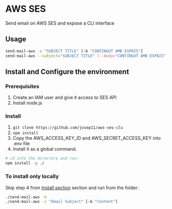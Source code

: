 # AWS SES

Send email on AWS SES and expose a CLI interface

## Usage

```bash
send-mail-aws -s "SUBJECT TITLE" [-b "CONTINGUT AMB ESPAIS"]
send-mail-aws --subject="SUBJECT TITLE" [--body="CONTINGUT AMB ESPAIS"]
```

## Install and Configure the environment

### Prerequisites

1. Create an IAM user and give it access to SES API
2. Install node.js

### Install

1. ```git clone https://github.com/josep11/aws-ses-clu```
2. ```npm install```
3. Copy the AWS_ACCESS_KEY_ID and AWS_SECRET_ACCESS_KEY into .env file
4. Install it as a global command.

```bash
# cd into the directory and run:
npm install -g ./
```

### To install only locally

Skip step 4 from [Install section](#Install) section and run from the folder:

```bash
./send-mail-aws -h
./send-mail-aws -s "Email Subject" [-b "Content"]
```
